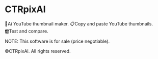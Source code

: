 # CTRpixAI
🤖Ai YouTube thumbnail maker.
📋Copy and paste YouTube thumbnails.
🆎Test and compare.

NOTE: This software is for sale (price negotiable).

©CTRpixAI. All rights reserved.
